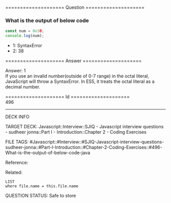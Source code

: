 ==================== Question ====================  

### What is the output of below code

```javascript
const num = 0o38;
console.log(num);
```

- 1: SyntaxError
- 2: 38  

==================== Answer ====================  

Answer: 1  
If you use an invalid number(outside of 0-7 range) in the octal literal,
JavaScript will throw a SyntaxError. In ES5, it treats the octal literal as a
decimal number.

==================== Id ====================  
496

---

DECK INFO

TARGET DECK: Javascript::Interview::SJIQ - Javascript interview questions - sudheer jonna::Part I - Introduction::Chapter 2 - Coding Exercises

FILE TAGS: #Javascript::#Interview::#SJIQ-Javascript-interview-questions-sudheer-jonna::#Part-I-Introduction::#Chapter-2-Coding-Exercises::#496-What-is-the-output-of-below-code-java

Reference:

Related:

```dataview
LIST
where file.name = this.file.name
```

QUESTION STATUS: Safe to store
